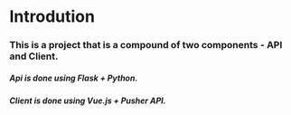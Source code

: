 # Introdution
### This is a project that is a compound of two components - API and Client.
##### Api is done using Flask + Python.
##### Client is done using Vue.js + Pusher API.
